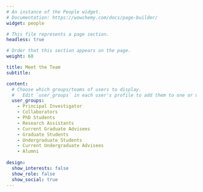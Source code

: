 ```yaml
---
# An instance of the People widget.
# Documentation: https://wowchemy.com/docs/page-builder/
widget: people

# This file represents a page section.
headless: true

# Order that this section appears on the page.
weight: 68

title: Meet the Team
subtitle:

content:
  # Choose which groups/teams of users to display.
  #   Edit `user_groups` in each user's profile to add them to one or more of these groups.
  user_groups:
    - Principal Investigator
    - Collaborators
    - PhD Students
    - Research Assistants
    - Current Graduate Advisees
    - Graduate Students
    - Undergraduate Students
    - Current Undergraduate Advisees
    - Alumni
    
design:
  show_interests: false
  show_role: false
  show_social: true
---
```

